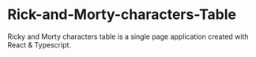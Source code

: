 # Rick-and-Morty-characters-Table

Ricky and Morty characters table is a single page application created with React & Typescript.
